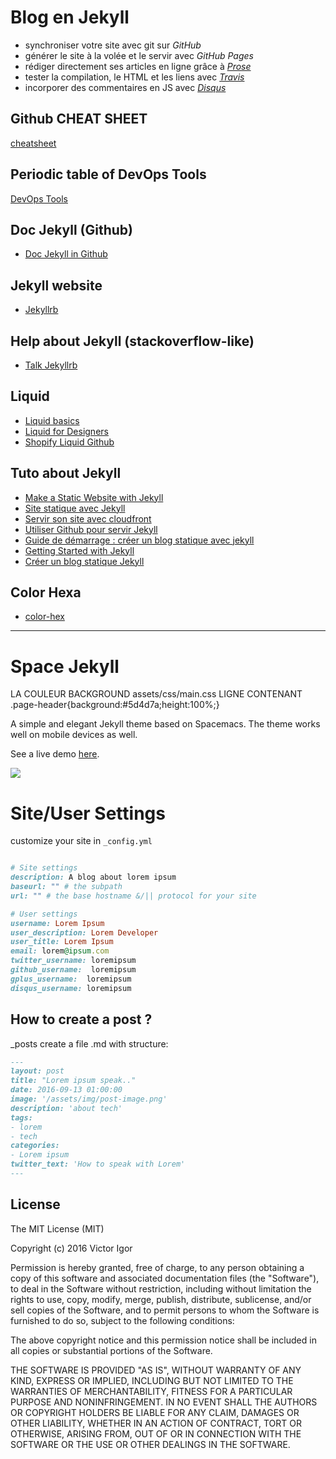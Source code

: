 # Blog en Jekyll

* synchroniser votre site avec git sur *GitHub*
* générer le site à la volée et le servir avec *GitHub Pages*
* rédiger directement ses articles en ligne grâce à [*Prose*](prose.io)
* tester la compilation, le HTML et les liens avec [*Travis*](https://travis-ci.org/)
* incorporer des commentaires en JS avec [*Disqus*](https://disqus.com/)

## Github CHEAT SHEET
[cheatsheet](http://ndpsoftware.com/git-cheatsheet.html#loc=stash;)

## Periodic table of DevOps Tools
[DevOps Tools](https://xebialabs.com/periodic-table-of-devops-tools/)

## Doc Jekyll (Github)
* [Doc Jekyll in Github](https://github.com/jekyll/jekyll/blob/master/docs/_docs/continuous-integration.md)

## Jekyll website
* [Jekyllrb](http://jekyllrb.com)

## Help about Jekyll (stackoverflow-like)
* [Talk Jekyllrb](https://talk.jekyllrb.com)

## Liquid
* [Liquid basics](https://help.shopify.com/themes/liquid/basics)
* [Liquid for Designers](https://github.com/Shopify/liquid/wiki/Liquid-for-Designers)
* [Shopify Liquid Github](https://github.com/Shopify/liquid/wiki)

## Tuto about Jekyll
* [Make a Static Website with Jekyll](https://www.taniarascia.com/make-a-static-website-with-jekyll/)
* [Site statique avec Jekyll](https://www.sylvaindurand.fr/site-statique-avec-jekyll/)
* [Servir son site avec cloudfront](https://www.sylvaindurand.fr/servir-son-site-avec-cloudfront/)
* [Utiliser Github pour servir Jekyll](https://www.sylvaindurand.fr/utiliser-github-pour-servir-jekyll/)
* [Guide de démarrage : créer un blog statique avec jekyll](http://www.toam.fr/20-05-2013-guide-demarrage-jekyll/)
* [Getting Started with Jekyll](https://scotch.io/tutorials/getting-started-with-jekyll-plus-a-free-bootstrap-3-starter-theme)
* [Créer un blog statique Jekyll](https://www.grafikart.fr/tutoriels/html-css/jekyll-505)

## Color Hexa
* [color-hex](http://www.color-hex.com/color/008b8b)

----


# Space Jekyll

LA COULEUR BACKGROUND assets/css/main.css LIGNE CONTENANT .page-header{background:#5d4d7a;height:100%;}

A simple and elegant Jekyll theme based on Spacemacs. The theme works well on mobile devices as well.

See a live demo [here](https://victorvoid.github.io/space-jekyll-template/).

![](https://github.com/victorvoid/space-jekyll-template/blob/master/screenshot.png?raw=true)

# Site/User Settings

customize your site in ``_config.yml``

```ruby

# Site settings
description: A blog about lorem ipsum
baseurl: "" # the subpath
url: "" # the base hostname &/|| protocol for your site 

# User settings
username: Lorem Ipsum
user_description: Lorem Developer
user_title: Lorem Ipsum
email: lorem@ipsum.com
twitter_username: loremipsum
github_username:  loremipsum
gplus_username:  loremipsum
disqus_username: loremipsum

```

## How to create a post ? 

_posts create a file .md with structure:

```md
---
layout: post
title: "Lorem ipsum speak.."
date: 2016-09-13 01:00:00
image: '/assets/img/post-image.png'
description: 'about tech'
tags:
- lorem
- tech 
categories:
- Lorem ipsum
twitter_text: 'How to speak with Lorem'
---
```

## License
The MIT License (MIT)

Copyright (c) 2016 Victor Igor

Permission is hereby granted, free of charge, to any person obtaining a copy
of this software and associated documentation files (the "Software"), to deal
in the Software without restriction, including without limitation the rights
to use, copy, modify, merge, publish, distribute, sublicense, and/or sell
copies of the Software, and to permit persons to whom the Software is
furnished to do so, subject to the following conditions:

The above copyright notice and this permission notice shall be included in all
copies or substantial portions of the Software.

THE SOFTWARE IS PROVIDED "AS IS", WITHOUT WARRANTY OF ANY KIND, EXPRESS OR
IMPLIED, INCLUDING BUT NOT LIMITED TO THE WARRANTIES OF MERCHANTABILITY,
FITNESS FOR A PARTICULAR PURPOSE AND NONINFRINGEMENT. IN NO EVENT SHALL THE
AUTHORS OR COPYRIGHT HOLDERS BE LIABLE FOR ANY CLAIM, DAMAGES OR OTHER
LIABILITY, WHETHER IN AN ACTION OF CONTRACT, TORT OR OTHERWISE, ARISING FROM,
OUT OF OR IN CONNECTION WITH THE SOFTWARE OR THE USE OR OTHER DEALINGS IN THE
SOFTWARE.
